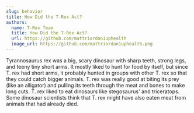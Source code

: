 ```yaml
---
slug: behavior
title: How Did the T-Rex Act?
authors:
  name: T-Rex Team
  title: How Did the T-Rex Act?
  url: https://github.com/mattriordan1uphealth
  image_url: https://github.com/mattriordan1uphealth.png
---
```


Tyrannosaurus rex was a big, scary dinosaur with sharp teeth, strong legs, and teeny tiny short arms. It mostly liked to hunt for food by itself, but since T. rex had short arms, it probably hunted in groups with other T. rex so that they could catch bigger animals. T. rex was really good at biting its prey (like an alligator) and pulling its teeth through the meat and bones to make long cuts. T. rex liked to eat dinosaurs like stegosaurus' and triceratops. Some dinosaur scientists think that T. rex might have also eaten meat from animals that had already died.
